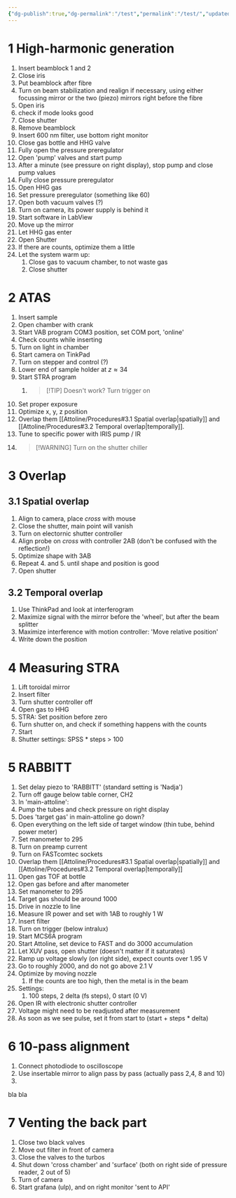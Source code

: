 ```yaml
---
{"dg-publish":true,"dg-permalink":"/test","permalink":"/test/","updated":"2025-01-18T17:52:32.753+01:00"}
---
```


# 1 High-harmonic generation

1. Insert beamblock 1 and 2
2. Close iris
3. Put beamblock after fibre
4. Turn on beam stabilization and realign if necessary, using either focussing mirror or the two (piezo) mirrors right before the fibre
5. Open iris
6. check if mode looks good
7. Close shutter
8. Remove beamblock
9. Insert 600 nm filter, use bottom right monitor
10. Close gas bottle and HHG valve
11. Fully open the pressure preregulator
12. Open 'pump' valves and start pump
13. After a minute (see pressure on right display), stop pump and close pump values
14. Fully close pressure preregulator
15. Open HHG gas
16. Set pressure preregulator (something like 60)
17. Open both vacuum valves (?)
18. Turn on camera, its power supply is behind it
19. Start software in LabView
20. Move up the mirror
21. Let HHG gas enter
22. Open Shutter
23. If there are counts, optimize them a little
24. Let the system warm up: 
	1. Close gas to vacuum chamber, to not waste gas
	2. Close shutter

# 2 ATAS
1. Insert sample
2. Open chamber with crank
3. Start VAB program COM3 position, set COM port, 'online'
4. Check counts while inserting
5. Turn on light in chamber
6. Start camera on TinkPad
7. Turn on stepper and control (?)
8. Lower end of sample holder at $z\approx 34$ 
9. Start STRA program 
	1. >[!TIP] Doesn't work? Turn trigger on
10. Set proper exposure
11. Optimize x, y, z position
12. Overlap them [[Attoline/Procedures#3.1 Spatial overlap\|spatially]] and [[Attoline/Procedures#3.2 Temporal overlap\|temporally]].
13. Tune to specific power with IRIS pump / IR
14. > [!WARNING] Turn on the shutter chiller

# 3 Overlap
## 3.1 Spatial overlap
1. Align to camera, place _cross_ with mouse
2. Close the shutter, main point will vanish
3. Turn on electornic shutter controller
4. Align probe on _cross_ with controller 2AB (don't be confused with the reflection!)
5. Optimize shape with 3AB
6. Repeat 4. and 5. until shape and position is good
7. Open shutter
## 3.2 Temporal overlap
1. Use ThinkPad and look at interferogram
2. Maximize signal with the mirror before the 'wheel', but after the beam splitter
3. Maximize interference with motion controller: 'Move relative position'
4. Write down the position
# 4 Measuring STRA
1. Lift toroidal mirror
2. Insert filter
3. Turn shutter controller off
4. Open gas to HHG
5. STRA: Set position before zero
6. Turn shutter on, and check if something happens with the counts
7. Start
8. Shutter settings: SPSS * steps > 100

# 5 RABBITT
1. Set delay piezo to 'RABBITT' (standard setting is 'Nadja')
2. Turn off gauge below table corner, CH2
3. In 'main-attoline':
4. Pump the tubes and check pressure on right display
5. Does 'target gas' in main-attoline go down?
6. Open everything on the left side of target window (thin tube, behind power meter)
7. Set manometer to 295
8. Turn on preamp current
9. Turn on FASTcomtec sockets
10. Overlap them [[Attoline/Procedures#3.1 Spatial overlap\|spatially]] and [[Attoline/Procedures#3.2 Temporal overlap\|temporally]]
11. Open gas TOF at bottle
12. Open gas before and after manometer
13. Set manometer to 295
14. Target gas should be around 1000
15. Drive in nozzle to line
16. Measure IR power and set with 1AB to roughly 1 W
17. Insert filter
18. Turn on trigger (below intralux)
19. Start MCS6A program
20. Start Attoline, set device to FAST and do 3000 accumulation
21. Let XUV pass, open shutter (doesn't matter if it saturates)
22. Ramp up voltage slowly (on right side), expect counts over 1.95 V
23. Go to roughly 2000, and do not go above 2.1 V
24. Optimize by moving nozzle
	1. If the counts are too high, then the metal is in the beam
25. Settings:
	1. 100 steps, 2 delta (fs steps), 0 start (0 V)
26. Open IR with electronic shutter controller
27. Voltage might need to be readjusted after measurement
28. As soon as we see pulse, set it from start to (start + steps * delta)
# 6 10-pass alignment
1. Connect photodiode to oscilloscope
2. Use insertable mirror to align pass by pass (actually pass 2,4, 8 and 10)
3. 
bla bla

# 7 Venting the back part
1. Close two black valves
2. Move out filter in front of camera
3. Close the valves to the turbos
4. Shut down 'cross chamber' and 'surface' (both on right side of pressure reader, 2 out of 5)
5. Turn of camera
6. Start grafana (ulp), and on right monitor 'sent to API'
